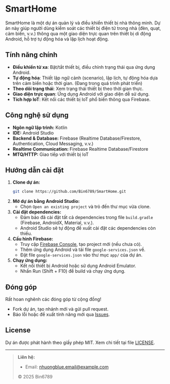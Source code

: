 # SmartHome

SmartHome là một dự án quản lý và điều khiển thiết bị nhà thông minh. Dự án này giúp người dùng kiểm soát các thiết bị điện tử trong nhà (đèn, quạt, cảm biến, v.v.) thông qua một giao diện trực quan trên thiết bị di động Android, hỗ trợ tự động hóa và lập lịch hoạt động.

## Tính năng chính

- **Điều khiển từ xa**: Bật/tắt thiết bị, điều chỉnh trạng thái qua ứng dụng Android.
- **Tự động hóa**: Thiết lập ngữ cảnh (scenario), lập lịch, tự động hóa dựa trên cảm biến hoặc thời gian. (Đang trong quá trình phát triển)
- **Theo dõi trạng thái**: Xem trạng thái thiết bị theo thời gian thực.
- **Giao diện trực quan**: Ứng dụng Android với giao diện dễ sử dụng.
- **Tích hợp IoT**: Kết nối các thiết bị IoT phổ biến thông qua Firebase.

## Công nghệ sử dụng

- **Ngôn ngữ lập trình:** Kotlin
- **IDE:** Android Studio
- **Backend & Database:** Firebase (Realtime Database/Firestore, Authentication, Cloud Messaging, v.v.)
- **Realtime Communication:** Firebase Realtime Database/Firestore
- **MTQ/HTTP:** Giao tiếp với thiết bị IoT
## Hướng dẫn cài đặt

1. **Clone dự án:**
   ```bash
   git clone https://github.com/Bin6789/SmartHome.git
   ```
2. **Mở dự án bằng Android Studio:**
   - Chọn `Open an existing project` và trỏ đến thư mục vừa clone.
3. **Cài đặt dependencies:**
   - Đảm bảo đã cài đặt tất cả dependencies trong file `build.gradle` (Firebase, AndroidX, Material, v.v.).
   - Android Studio sẽ tự động đề xuất cài đặt các dependencies còn thiếu.
4. **Cấu hình Firebase:**
   - Truy cập [Firebase Console](https://console.firebase.google.com/), tạo project mới (nếu chưa có).
   - Thêm ứng dụng Android và tải file `google-services.json` về.
   - Đặt file `google-services.json` vào thư mục `app/` của dự án.
5. **Chạy ứng dụng:**
   - Kết nối thiết bị Android hoặc sử dụng Android Emulator.
   - Nhấn Run (Shift + F10) để build và chạy ứng dụng.

## Đóng góp

Rất hoan nghênh các đóng góp từ cộng đồng!

- Fork dự án, tạo nhánh mới và gửi pull request.
- Báo lỗi hoặc đề xuất tính năng mới qua [Issues](https://github.com/Bin6789/SmartHome/issues).

## License

Dự án được phát hành theo giấy phép MIT. Xem chi tiết tại file [LICENSE](LICENSE).

---

> **Liên hệ:**  
> - Email: nhuongblue.email@example.com  
> 
> © 2025 Bin6789
